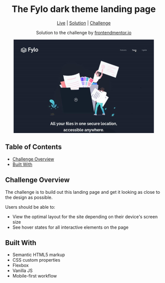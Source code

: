 <h1 align="center">The Fylo dark theme landing page</h1>

<div align="center">
	
[Live](https://aniru-dh21.github.io/Fylo-Dark-Theme-Landing-Page/)
| [Solution](https://github.com/aniru-dh21/Fylo-Dark-Theme-Landing-Page)
| [Challenge](https://www.frontendmentor.io/challenges/fylo-dark-theme-landing-page-5ca5f2d21e82137ec91a50fd)

Solution to the challenge by [frontendmentor.io](https://www.frontendmentor.io/)
</div>

<div align="center">
    <img src="https://raw.githubusercontent.com/aniru-dh21/Fylo-Dark-Theme-Landing-Page/main/design/Preview.jpg" alt="The Fylo dark theme landing page" width="450" height="300">
</div>


<div>
  <h2>Table of Contents</h2>
  <ul>
    <li><a href="#overview">Challenge Overview</a></li>
    <li><a href="#built-with">Built With</a></li>
  </ul>
</div>

<h2 id="overview">Challenge Overview</h2>

<p>The challenge is to build out this landing page and get it looking as close to the design as possible.</p>
<p>Users should be able to:</p>
<ul>
  <li>View the optimal layout for the site depending on their device's screen size</li>
  <li>See hover states for all interactive elements on the page</li>
</ul>

<h2 id="built-with">Built With</h2>

<ul>
  <li>Semantic HTML5 markup</li>
  <li>CSS custom properties</li>
  <li>Flexbox</li>
  <li>Vanilla JS</li>
  <li>Mobile-first workflow</li>
</ul>
